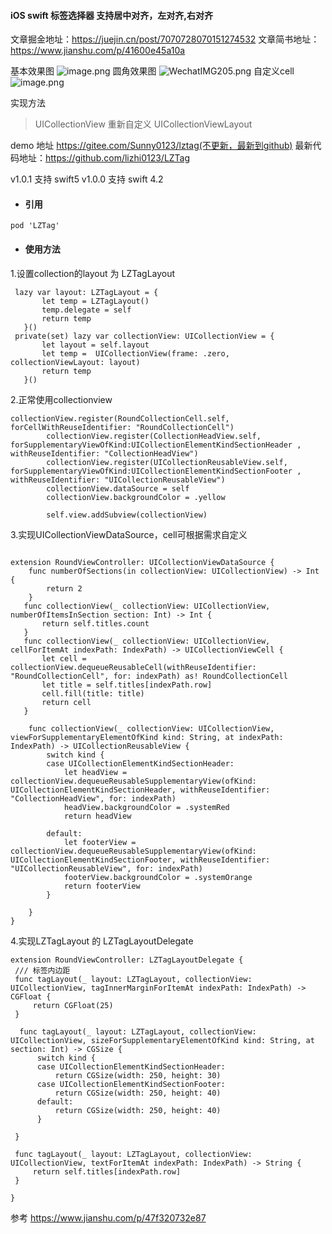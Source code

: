 #### iOS swift 标签选择器 支持居中对齐，左对齐,右对齐

文章掘金地址：https://juejin.cn/post/7070728070151274532
文章简书地址：https://www.jianshu.com/p/41600e45a10a

基本效果图
![image.png](https://upload-images.jianshu.io/upload_images/2384741-706fa275ee092897.png?imageMogr2/auto-orient/strip%7CimageView2/2/w/1240)
圆角效果图
![WechatIMG205.png](https://upload-images.jianshu.io/upload_images/2384741-efa55074a4439f2d.png?imageMogr2/auto-orient/strip%7CimageView2/2/w/1240)
自定义cell
![image.png](https://upload-images.jianshu.io/upload_images/2384741-dd06f21cfa1d013f.png?imageMogr2/auto-orient/strip%7CimageView2/2/w/1240)





实现方法
> UICollectionView 重新自定义 UICollectionViewLayout

demo 地址 https://gitee.com/Sunny0123/lztag(不更新，最新到github)
最新代码地址：https://github.com/lizhi0123/LZTag


v1.0.1 支持 swift5
v1.0.0 支持 swift 4.2


 - #### 引用

```
pod 'LZTag'
```
- #### 使用方法
1.设置collection的layout 为 LZTagLayout
```
 lazy var layout: LZTagLayout = {
       let temp = LZTagLayout()
       temp.delegate = self
       return temp
   }()
 private(set) lazy var collectionView: UICollectionView = {
       let layout = self.layout
       let temp =  UICollectionView(frame: .zero, collectionViewLayout: layout)
       return temp
   }()
```

2.正常使用collectionview
```
collectionView.register(RoundCollectionCell.self, forCellWithReuseIdentifier: "RoundCollectionCell")
        collectionView.register(CollectionHeadView.self, forSupplementaryViewOfKind:UICollectionElementKindSectionHeader , withReuseIdentifier: "CollectionHeadView")
        collectionView.register(UICollectionReusableView.self, forSupplementaryViewOfKind:UICollectionElementKindSectionFooter , withReuseIdentifier: "UICollectionReusableView")
        collectionView.dataSource = self
        collectionView.backgroundColor = .yellow
    
        self.view.addSubview(collectionView)
```
3.实现UICollectionViewDataSource，cell可根据需求自定义
```

extension RoundViewController: UICollectionViewDataSource {
    func numberOfSections(in collectionView: UICollectionView) -> Int {
        return 2
    }
   func collectionView(_ collectionView: UICollectionView, numberOfItemsInSection section: Int) -> Int {
       return self.titles.count
   }
   func collectionView(_ collectionView: UICollectionView, cellForItemAt indexPath: IndexPath) -> UICollectionViewCell {
       let cell = collectionView.dequeueReusableCell(withReuseIdentifier: "RoundCollectionCell", for: indexPath) as! RoundCollectionCell
       let title = self.titles[indexPath.row]
       cell.fill(title: title)
       return cell
   }
    
    func collectionView(_ collectionView: UICollectionView, viewForSupplementaryElementOfKind kind: String, at indexPath: IndexPath) -> UICollectionReusableView {
        switch kind {
        case UICollectionElementKindSectionHeader:
            let headView = collectionView.dequeueReusableSupplementaryView(ofKind: UICollectionElementKindSectionHeader, withReuseIdentifier: "CollectionHeadView", for: indexPath)
            headView.backgroundColor = .systemRed
            return headView
            
        default:
            let footerView = collectionView.dequeueReusableSupplementaryView(ofKind: UICollectionElementKindSectionFooter, withReuseIdentifier: "UICollectionReusableView", for: indexPath)
            footerView.backgroundColor = .systemOrange
            return footerView
        }
       
    }
}
```
4.实现LZTagLayout 的 LZTagLayoutDelegate
  ```
extension RoundViewController: LZTagLayoutDelegate {
   /// 标签内边距
   func tagLayout(_ layout: LZTagLayout, collectionView: UICollectionView, tagInnerMarginForItemAt indexPath: IndexPath) -> CGFloat {
       return CGFloat(25)
   }
   
    func tagLayout(_ layout: LZTagLayout, collectionView: UICollectionView, sizeForSupplementaryElementOfKind kind: String, at section: Int) -> CGSize {
        switch kind {
        case UICollectionElementKindSectionHeader:
            return CGSize(width: 250, height: 30)
        case UICollectionElementKindSectionFooter:
            return CGSize(width: 250, height: 40)
        default:
            return CGSize(width: 250, height: 40)
        }
       
   }
   
   func tagLayout(_ layout: LZTagLayout, collectionView: UICollectionView, textForItemAt indexPath: IndexPath) -> String {
       return self.titles[indexPath.row]
   }

}

```


参考 https://www.jianshu.com/p/47f320732e87